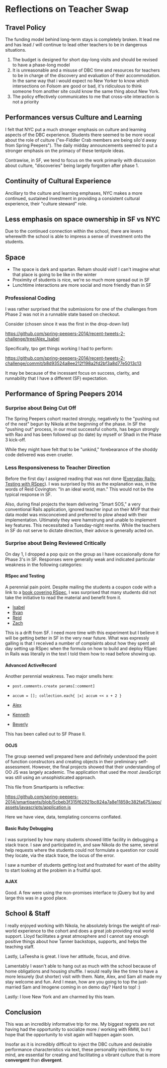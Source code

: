 # Reflections on Teacher Swap

## Travel Policy

The funding model behind long-term stays is completely broken. It lead me and
has lead / will continue to lead other teachers to be in dangerous situations.

1. The budget is designed for short day-long visits and should be revised to
have a phase-long model
2. It is unreasonable and a misuse of DBC time and resources for teachers to be
in charge of the discovery and evaluation of their accommodation. In the same
way that i would expect no New Yorker to know *which* intersections on Folsom
are good or bad, it's ridiculous to think someone from another site could know
the same thing about New York.
3. The policy effectively communicates to me that cross-site interaction is not
a priority

## Performances versus Culture and Learning

I felt that NYC put a much stronger emphasis on culture and learning aspects of
the DBC experience. Students there seemed to be more vocal about the role of
culture ("ex-Fiddler Crab members are being silo'd away from Spring Peepers").
The daily midday announcements seemed to put a stronger emphasis on the primacy
of these tentpole ideas.

Contrawise, in SF, we tend to focus on the work primarily with discussion about
culture, "discoveries" being largely forgotten after phase 1.

## Continuity of Cultural Experience

Ancillary to the culture and learning emphases, NYC makes a more continued,
sustained investment in providing a consistent cultural experience, their
"culture steward" role.

## Less emphasis on space ownership in SF vs NYC

Due to the continued connection within the school, there are levers wherewith
the school is able to impress a sense of investment onto the students.

## Space

* The space is dark and spartan. Reham should visit! I can't imagine what that
  place is going to be like in the winter
* Proximity of students is nice, we're so much more spread out in SF
* Lunchtime interactions are more social and more friendly than in SF

### Professional Coding

I was rather surprised that the submissions for one of the challenges from
Phase 2 was not in a runnable state based on checkout.

Consider (chosen since it was the first in the drop-down list)

https://github.com/spring-peepers-2014/recent-tweets-2-challenge/tree/Alex_Isabel

Specifically, tpo get things working I had to perform:

https://github.com/spring-peepers-2014/recent-tweets-2-challenge/commit/b8d93524a8ee212f198a2fd2bf3a8d77e5013c13

It may be because of the incessant focus on success, clarity, and runnability
that I have a different (SF) expectation.

## Performance of Spring Peepers 2014

### Surprise about Being Cut Off

The Spring Peepers cohort reacted strongly, negatively to the "pushing out of
the nest" begun by Nikola at the beginning of the phase. In SF the "pushing
out" process, in our most successful cohorts, has begun strongly with Rao and
has been followed up (to date) by myself or Shadi in the Phase 3 kick-off.

While they might have felt that to be "unkind," forebearance of the shoddy code
delivered was even crueler.

### Less Responsiveness to Teacher Direction

Before the first day I assigned reading that was not done ([Everyday Rails:
Testing with RSpec][edr]). I was surprised by this as the explanation was, in
the words of Reid Covington: "In an ideal world, man."  This would not be the
typical response in SF.

Also, during final projects the team delivering "Smart SOS," a very
conventional Rails application, ignored teacher input on their MVP that their
data model was misconceived and preferred to plow ahead with their
implementation.  Ultimately they were hamstrung and unable to implement key
features.  This necessitated a Tuesday-night rewrite.  While the teachers in SF
do not serve to dictate direction, their advice is generally acted on.

[edr]: https://github.com/Devbootcamp/Experiments/blob/master/sf-experiments/04-reading-everyday-rails-rspec.md

### Surprise about Being Reviewed Critically

On day 1, I dropped a pop quiz on the group as I have occasionally done for
Phase 3's in SF.  Responses were generally weak and indicated particular
weakness in the following categories:

#### RSpec and Testing

A perennial pain point. Despite mailing the students a coupon code with a link
to a [book covering RSpec](), I was surprised that many students did not take the
initiative to read the material and benefit from it.

* [Isabel](https://github.com/spring-peepers-2014/phase-3-guide/pull/1/files#diff-ca23c37a821f99b7c3385f55b00ce1b2R50)
* [Ryan](https://github.com/spring-peepers-2014/phase-3-guide/pull/9/files#diff-7bf11952f311e5add6d7923b7027ce94R70)
* [Reid](https://github.com/spring-peepers-2014/phase-3-guide/pull/5/files#diff-ca23c37a821f99b7c3385f55b00ce1b2R40)
* [Zach](https://github.com/spring-peepers-2014/phase-3-guide/pull/11/files#diff-ca23c37a821f99b7c3385f55b00ce1b2R62)

This is a drift from SF. I need more time with this experiment but I believe it
will be getting better in SF in the very near future.  What was expressly
galling is that I received a number of complaints about how they spent all day
setting up RSpec when the formula on how to build and deploy RSpec in Rails
was literally in the text I told them how to read before showing up.

#### Advanced ActiveRecord

Another perennial weakness.  Two major smells here:

* `post.comments.create params[:comment]`
* `accum = []; collection.each{ |x| accum << x + 2 }`

* [Alex](https://github.com/spring-peepers-2014/phase-3-guide/pull/3/files#diff-c42616d74a53b8e91bed161b85ccc209R155)
* [Kenneth](https://github.com/spring-peepers-2014/phase-3-guide/pull/12/files#diff-ca23c37a821f99b7c3385f55b00ce1b2R19)
* [Beverly](https://github.com/spring-peepers-2014/phase-3-guide/pull/7/files#diff-ca23c37a821f99b7c3385f55b00ce1b2R6)

This has been called out to SF Phase II.

#### OOJS

The group seemed well prepared here and definitely understood the point of
function constructors and creating objects in their preliminary
self-assessment.  However, the final projects showed that their understanding
of OO JS was largely academic.  The application that used the _most_
JavaScript was still using an unsophisticated approach.

This file from Smartipants is reflective:

https://github.com/spring-peepers-2014/smartipants/blob/5cbeb3f315f62921bc824a7a8e11859c382fa675/app/assets/javascripts/application.js

Here we have view, data, templating concerns conflated.

#### Basic Ruby Debugging

I was surprised by how many students showed little facility in debugging a
stack trace.  I saw and participated in, and saw Nikola do the same, several
help requests where the students could not formulate a question nor could they
locate, via the stack trace, the locus of the error.

I saw a number of students getting lost and frustrated for want of the ability to
start looking at the problem in a fruitful spot.


#### AJAX

Good.  A few were using the non-promises interface to jQuery but by and large
this was in a good place.

## School &amp; Staff

I really enjoyed working with Nikola, he absolutely brings the weight of
real-world experience to the cohort and does a great job providing real world
support. Lloyd facilitates a great atmosphere and I cannot say enough positive
things about how Tanner backstops, supports, and helps the teaching staff.

Lastly, LaTeesha is great.  I love her attitude, focus, and drive.

Lamentably I wasn't able to hang out as much with the school because of home
obligations and housing shuffle.  I would really like the time to have a more
leisurely (but shorter) visit with them. Nate, Alex, and Sam all made my stay
welcome and fun.  And I mean, how are you going to top the just-married Sam and
Imogene coming in on demo day?  Hard to top! :)

Lastly: I love New York and am charmed by this team.

## Conclusion

This was an incredibly informative trip for me.  My biggest regrets are not
having had the opportunity to socialize more / working with RMW, but I hope that
the opportunity to visit again will happen again soon.

Insofar as it is incredibly difficult to inject the DBC culture and desirable
performance characteristics via text, these personality injections, to my mind,
are essential for creating and facilitating a vibrant culture that is more
**convergent** than **divergent**.
